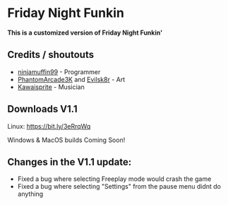 # Friday Night Funkin

**This is a customized version of Friday Night Funkin'**

## Credits / shoutouts

- [ninjamuffin99](https://twitter.com/ninja_muffin99) - Programmer
- [PhantomArcade3K](https://twitter.com/phantomarcade3k) and [Evilsk8r](https://twitter.com/evilsk8r) - Art
- [Kawaisprite](https://twitter.com/kawaisprite) - Musician

## Downloads V1.1

Linux: https://bit.ly/3eRrqWq

Windows & MacOS builds Coming Soon!

## Changes in the V1.1 update:
- Fixed a bug where selecting Freeplay mode would crash the game
- Fixed a bug where selecting "Settings" from the pause menu didnt do anything
